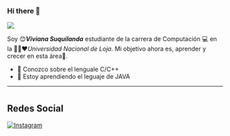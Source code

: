 ### Hi there 👋
<p align="left">
  <img src="https://readme-typing-svg.herokuapp.com/?lines=Bienvenidos+a+mi+perfil+GitHub!&center=true&width=360&height=30" style="color: #FF0000;">
</p>


<!-- <a target="blank"><img align="left" src="./assets/profile_pic.gif" /></a> -->

Soy 😊***Viviana Suquilanda*** estudiante de la carrera de Computación 💻 en la 💛💚❤️*Universidad Nacional de Loja*. Mi objetivo ahora es, aprender y crecer en esta área🚶.

* 👀 Conozco sobre el lenguale C/C++
* 💬 Estoy aprendiendo el leguaje de JAVA


<!-- to print thick horizontal line -->
---
<!-- to draw horizontal line -->
#
## Redes Social 
[![Instagram](https://img.shields.io/badge/Instagram-E4405F?style=for-the-badge&logo=instagram&logoColor=white)](https://instagram.com/viviana.spi?igshid=OGQ5ZDc2ODk2ZA==)
